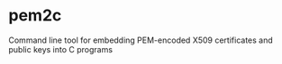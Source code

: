 pem2c
=====

Command line tool for embedding PEM-encoded X509 certificates and public keys into C programs
